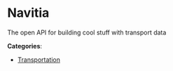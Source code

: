 # Navitia


The open API for building cool stuff with transport data



**Categories**:

- [Transportation](https://github.com/apis-list/apis-list#transportation)



